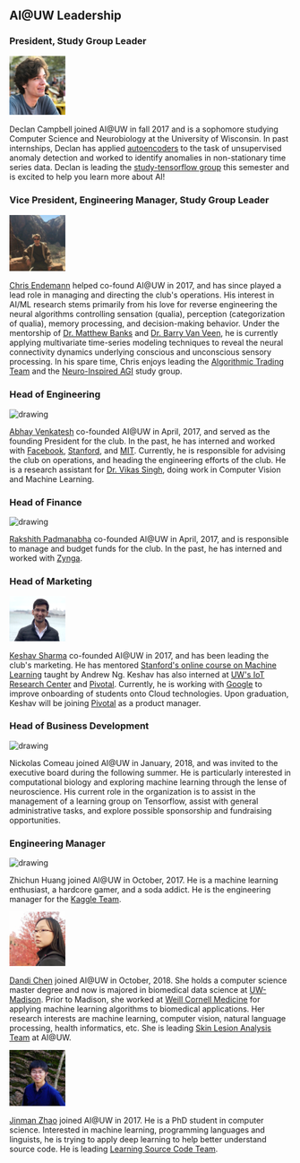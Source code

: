 ## AI@UW Leadership

### President, Study Group Leader
<img src="./assets/declan.jpg" alt="drawing" width="100"/>

Declan Campbell joined AI@UW in fall 2017 and is a sophomore studying Computer Science and Neurobiology at the University of Wisconsin. In past internships, Declan has applied [autoencoders](http://ufldl.stanford.edu/tutorial/unsupervised/Autoencoders/) to the task of unsupervised anomaly detection and worked to identify anomalies in non-stationary time series data. Declan is leading the [study-tensorflow group](https://ai-club-uwmadison.github.io/projects/) this semester and is excited to help you learn more about AI!
### Vice President, Engineering Manager, Study Group Leader
<img src="./assets/chris.jpg" alt="drawing" width="100"/>

[Chris Endemann](https://www.linkedin.com/in/chris-endemann/) helped co-found AI@UW in 2017, and has since played a lead role in managing and directing the club's operations. His interest in AI/ML research stems primarily from his love for reverse engineering the neural algorithms controlling sensation (qualia), perception (categorization of qualia), memory processing, and decision-making behavior. Under the mentorship of [Dr. Matthew Banks](https://neuro.wisc.edu/staff/banks-matthew-i/) and [Dr. Barry Van Veen](https://directory.engr.wisc.edu/ece/Faculty/Vanveen_Barry/), he is currently applying multivariate time-series modeling techniques to reveal the neural connectivity dynamics underlying conscious and unconscious sensory processing. In his spare time, Chris enjoys leading the [Algorithmic Trading Team](https://ai-club-uwmadison.github.io/projects_study-groups/) and the [Neuro-Inspired AGI](https://ai-club-uwmadison.github.io/projects_study-groups/) study group.


### Head of Engineering
<img src="./assets/abhay.jpg" alt="drawing" width="100"/>

[Abhay Venkatesh](http://abhayvenkatesh.com) co-founded AI@UW in April, 2017, and served as the founding President for the club. In the past, he has interned and worked with [Facebook](https://facebook.com), [Stanford](https://stanford.edu), and [MIT](https://mit.edu). Currently, he is responsible for advising the club on operations, and heading the engineering efforts of the club. He is a research assistant for [Dr. Vikas Singh](http://www.biostat.wisc.edu/~vsingh/), doing work in Computer Vision and Machine Learning.

### Head of Finance
<img src="./assets/rakshith.jpg" alt="drawing" width="100"/>

[Rakshith Padmanabha](https://www.linkedin.com/in/rakshith-p/) co-founded AI@UW in April, 2017, and is responsible to manage and budget funds for the club. In the past, he has interned and worked with [Zynga](https://www.zynga.com).

### Head of Marketing
<img src="./assets/keshav.png" alt="drawing" width="100"/>

[Keshav Sharma](https://www.linkedin.com/in/keshav1905/) co-founded AI@UW in 2017, and has been leading the club's marketing. He has mentored [Stanford's online course on Machine Learning](https://www.coursera.org/learn/machine-learning) taught by Andrew Ng.  Keshav has also interned at [UW's IoT Research Center](https://iotcenter.engr.wisc.edu/) and [Pivotal](http://pivotal.io). Currently, he is working with [Google](https://google.com) to improve onboarding of students onto Cloud technologies. Upon graduation, Keshav will be joining [Pivotal](https://pivotal.io) as a product manager. 

### Head of Business Development
<img src="./assets/nickolascomeau_upright.jpg" alt="drawing" width="100"/>

Nickolas Comeau joined AI@UW in January, 2018, and was invited to the executive board during the following summer. He is particularly interested in computational biology and exploring machine learning through the lense of neuroscience. His current role in the organization is to assist in the management of a learning group on Tensorflow, assist with general administrative tasks, and explore possible sponsorship and fundraising opportunities.

### Engineering Manager
<img src="./assets/eric.jpg" alt="drawing" width="100"/>

Zhichun Huang joined AI@UW in October, 2017. He is a machine learning enthusiast, a hardcore gamer, and a soda addict. He is the engineering manager for the [Kaggle Team](https://ai-club-uwmadison.github.io/projects_study-groups/).


<img src="./assets/Dandi_Chen.png" alt="drawing" width="100"/>

[Dandi Chen](https://sites.google.com/view/dandic/home) joined AI@UW in October, 2018. She holds a computer science master degree and now is majored in biomedical data science at [UW-Madison](https://www.wisc.edu/). Prior to Madison, she worked at [Weill Cornell Medicine](https://weill.cornell.edu/) for applying machine learning algorithms to biomedical applications. Her research interests are machine learning, computer vision, natural language processing, health informatics, etc. She is leading [Skin Lesion Analysis Team](https://ai-club-uwmadison.github.io/projects_study-groups/) at AI@UW.


<img src="./assets/jinman.jpg" alt="drawing" width="100"/>

[Jinman Zhao](http://pages.cs.wisc.edu/~jz/) joined AI@UW in 2017. He is a PhD student in computer science. Interested in machine learning, programming languages and linguists, he is trying to apply deep learning to help better understand source code. He is leading [Learning Source Code Team](https://ai-club-uwmadison.github.io/projects_study-groups#learning-source-code-team).
